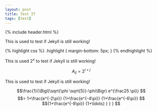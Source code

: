 ```yaml
---
layout: post
title: Test IT
tags: [test]
---
```


{% include header.html %}

This is used to test if Jekyll is still working!

{% highlight css %}
.highlight {
  margin-bottom: 5px;
}
{% endhighlight %}

This is used $2^{x}$ to test if Jekyll is still working!

$$ A_{ij} = 2^{i+j} $$

This is used to test if Jekyll is still working!

$$\frac{1}{\Bigl(\sqrt{\phi \sqrt{5}}-\phi\Bigr) e^{\frac25 \pi}} $$
$$= 1+\frac{e^{-2\pi}} {1+\frac{e^{-4\pi}} {1+\frac{e^{-6\pi}} $$
    $${1+\frac{e^{-8\pi}} {1+\ldots} } } } $$
